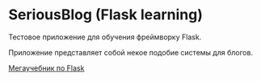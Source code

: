 # SeriousBlog (Flask learning)

Тестовое приложение для обучения фреймворку Flask.

Приложение представляет собой некое подобие системы для блогов.

[Мегаучебник по Flask](https://habr.com/ru/post/346306/)
